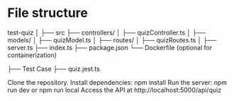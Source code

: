 
# File structure 
test-quiz
│
├── src 
      ├── controllers/
      │   ├── quizController.ts
      │
      ├── models/
      │   ├── quizModel.ts
      │
      ├── routes/
      │   ├── quizRoutes.ts
      │
      ├── server.ts
      ├── index.ts
      ├── package.json
      └── Dockerfile (optional for containerization)

├── Test Case
      ├── quiz.jest.ts




Clone the repository.
Install dependencies: npm install
Run the server: npm run dev or npm run local
Access the API at http://localhost:5000/api/quiz

